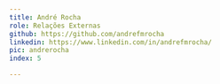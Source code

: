 ```yaml
---
title: André Rocha
role: Relações Externas
github: https://github.com/andrefmrocha
linkedin: https://www.linkedin.com/in/andrefmrocha/
pic: andrerocha
index: 5

---
```

